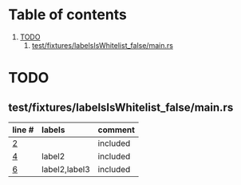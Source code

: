 # Table of contents

1. [TODO](#1-0)
   1. [test/fixtures/labelsIsWhitelist_false/main.rs](#2-0)

# TODO<a id="1-0"></a>

## test/fixtures/labelsIsWhitelist_false/main.rs<a id="2-0"></a>

| line # | labels | comment
|:-------|:-------|:-------
| [2](test/fixtures/labelsIsWhitelist_false/main.rs#L2) |  | included
| [4](test/fixtures/labelsIsWhitelist_false/main.rs#L4) | label2 | included
| [6](test/fixtures/labelsIsWhitelist_false/main.rs#L6) | label2,label3 | included
